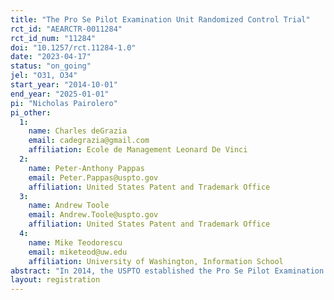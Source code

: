 ```yaml
---
title: "The Pro Se Pilot Examination Unit Randomized Control Trial"
rct_id: "AEARCTR-0011284"
rct_id_num: "11284"
doi: "10.1257/rct.11284-1.0"
date: "2023-04-17"
status: "on_going"
jel: "O31, O34"
start_year: "2014-10-01"
end_year: "2025-01-01"
pi: "Nicholas Pairolero"
pi_other:
  1:
    name: Charles deGrazia
    email: cadegrazia@gmail.com
    affiliation: Ecole de Management Leonard De Vinci
  2:
    name: Peter-Anthony Pappas
    email: Peter.Pappas@uspto.gov
    affiliation: United States Patent and Trademark Office
  3:
    name: Andrew Toole
    email: Andrew.Toole@uspto.gov
    affiliation: United States Patent and Trademark Office
  4:
    name: Mike Teodorescu
    email: miketeod@uw.edu
    affiliation: University of Washington, Information School
abstract: "In 2014, the USPTO established the Pro Se Pilot Examination Unit (PSPEU) to help inventors without legal representation (pro se inventors) as they went through the patent examination process by providing enhanced guidance and information. After stratifying by technology, pro se patent applications were randomly assigned to the treatment group, the PSPEU, or the control group, the regular examination process."
layout: registration
---
```


